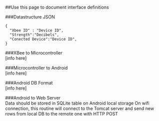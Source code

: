 ##Use this page to document interface definitions  

###Datastructure
JSON

```
{
  "Xbee ID" : "Device ID",
  "Strength":"Decibels",
  "Conected Device":"Device ID",
}
```

###XBee to Microcontroller  
[info here]  

###Microcontroller to Android  
[info here]  

###Android DB Format  
[info here]  

###Android to Web Server  
Data should be stored in SQLite table on Android local storage
On wifi connection, this routine will connect to the Tomcat server and send new rows from local DB to the remote one with HTTP POST
